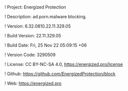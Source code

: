 ! Project: Energized Protection

! Description: ad.porn.malware blocking.

! Version: 6.32.0810.22.11.329.05

! Build Version: 22.11.329.05

! Build Date: Fri, 25 Nov 22 05:09:15 +06

! Version Code: 3290509

! License: CC BY-NC-SA 4.0, https://energized.pro/license

! Github: https://github.com/EnergizedProtection/block

! Web: https://energized.pro
